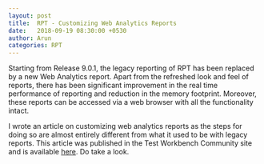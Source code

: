 ```yaml
---
layout: post
title:  RPT - Customizing Web Analytics Reports
date:   2018-09-19 08:30:00 +0530
author: Arun
categories: RPT
---
```

Starting from Release 9.0.1, the legacy reporting of RPT has been replaced by a new Web Analytics report. Apart from the refreshed look and feel of reports, there has been significant improvement in the real time performance of reporting and reduction in the memory footprint. Moreover, these reports can be accessed via a web browser with all the functionality intact. 

I wrote an article on customizing web analytics reports as the steps for doing so are almost entirely different from what it used to be with legacy reports. This article was published in the Test Workbench Community site and is available [here](http://www.testworkbench-community.com/blogs/customizing-performance-tester-web-analytics-reports). Do take a look.
